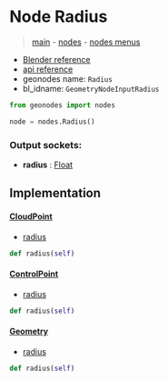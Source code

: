 # Node Radius

> [main](../structure.md) - [nodes](nodes.md) - [nodes menus](nodes_menus.md)

- [Blender reference](https://docs.blender.org/manual/en/latest/modeling/geometry_nodes/input/radius.html)
- [api reference](https://docs.blender.org/api/current/bpy.types.GeometryNodeInputRadius.html)
- geonodes name: `Radius`
- bl_idname: `GeometryNodeInputRadius`

```python
from geonodes import nodes

node = nodes.Radius()
```

### Output sockets:

- **radius** : [Float](Float.md)

## Implementation

#### [CloudPoint](CloudPoint.md)

 - [radius](CloudPoint.md#radius-property)
  ```python
  def radius(self)
  ```

#### [ControlPoint](ControlPoint.md)

 - [radius](ControlPoint.md#radius-property)
  ```python
  def radius(self)
  ```

#### [Geometry](Geometry.md)

 - [radius](Geometry.md#radius-property)
  ```python
  def radius(self)
  ```

